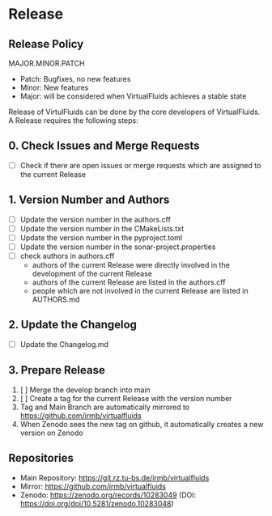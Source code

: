 <!-- SPDX-License-Identifier: GPL-3.0-or-later -->
<!-- SPDX-FileCopyrightText: Copyright © VirtualFluids Project contributors, see AUTHORS.md in root folder -->

# Release

## Release Policy
MAJOR.MINOR.PATCH
- Patch: Bugfixes, no new features
- Minor: New features
- Major: will be considered when VirtualFluids achieves a stable state


Release of VirtulFluids can be done by the core developers of VirtualFluids. A Release requires the following steps:

## 0. Check Issues and Merge Requests
- [ ] Check if there are open issues or merge requests which are assigned to the current Release

## 1. Version Number and Authors
- [ ] Update the version number in the authors.cff
- [ ] Update the version number in the CMakeLists.txt
- [ ] Update the version number in the pyproject.toml
- [ ] Update the version number in the sonar-project.properties
- [ ] check authors in authors.cff
    - authors of the current Release were directly involved in the development of the current Release
    - authors of the current Release are listed in the authors.cff
    - people  which are not involved in the current Release are listed in AUTHORS.md

## 2. Update the Changelog
- [ ] Update the Changelog.md

## 3. Prepare Release
1. [ ] Merge the develop branch into main
2. [ ] Create a tag for the current Release with the version number
3. Tag and Main Branch are automatically mirrored to https://github.com/irmb/virtualfluids
4. When Zenodo sees the new tag on github, it automatically creates a new version on Zenodo 

## Repositories
- Main Repository: https://git.rz.tu-bs.de/irmb/virtualfluids
- Mirror: https://github.com/irmb/virtualfluids
- Zenodo: https://zenodo.org/records/10283049 (DOI: https://doi.org/doi/10.5281/zenodo.10283048)
